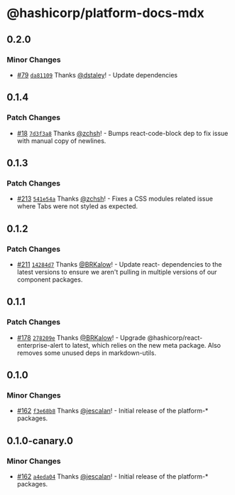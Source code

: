 # @hashicorp/platform-docs-mdx

## 0.2.0

### Minor Changes

- [#79](https://github.com/hashicorp/web-platform-packages/pull/79) [`da81109`](https://github.com/hashicorp/web-platform-packages/commit/da811097f7400efaba3a4bcedb15aa8620b32f38) Thanks [@dstaley](https://github.com/dstaley)! - Update dependencies

## 0.1.4

### Patch Changes

- [#18](https://github.com/hashicorp/web-platform-packages/pull/18) [`7d3f3a8`](https://github.com/hashicorp/web-platform-packages/commit/7d3f3a8ad49f7052aa751f2a43a6e294018c745f) Thanks [@zchsh](https://github.com/zchsh)! - Bumps react-code-block dep to fix issue with manual copy of newlines.

## 0.1.3

### Patch Changes

- [#213](https://github.com/hashicorp/nextjs-scripts/pull/213) [`541e54a`](https://github.com/hashicorp/nextjs-scripts/commit/541e54ad5cf0f48c9d587deae547b78a5d33de7f) Thanks [@zchsh](https://github.com/zchsh)! - Fixes a CSS modules related issue where Tabs were not styled as expected.

## 0.1.2

### Patch Changes

- [#211](https://github.com/hashicorp/nextjs-scripts/pull/211) [`14284d7`](https://github.com/hashicorp/nextjs-scripts/commit/14284d77d4913bc2a2447b6320dce78e789dba6c) Thanks [@BRKalow](https://github.com/BRKalow)! - Update react- dependencies to the latest versions to ensure we aren't pulling in multiple versions of our component packages.

## 0.1.1

### Patch Changes

- [#178](https://github.com/hashicorp/nextjs-scripts/pull/178) [`278209e`](https://github.com/hashicorp/nextjs-scripts/commit/278209e57480999aac2522cf52859f17dc477884) Thanks [@BRKalow](https://github.com/BRKalow)! - Upgrade @hashicorp/react-enterprise-alert to latest, which relies on the new meta package. Also removes some unused deps in markdown-utils.

## 0.1.0

### Minor Changes

- [#162](https://github.com/hashicorp/nextjs-scripts/pull/162) [`f3e68b8`](https://github.com/hashicorp/nextjs-scripts/commit/f3e68b8a00066fe9ab7a789aecfd6bc97bcd047f) Thanks [@jescalan](https://github.com/jescalan)! - Initial release of the platform-\* packages.

## 0.1.0-canary.0

### Minor Changes

- [#162](https://github.com/hashicorp/nextjs-scripts/pull/162) [`a4eda04`](https://github.com/hashicorp/nextjs-scripts/commit/a4eda047e75d843997ea95a8c36a83108b639cb8) Thanks [@jescalan](https://github.com/jescalan)! - Initial release of the platform-\* packages.
